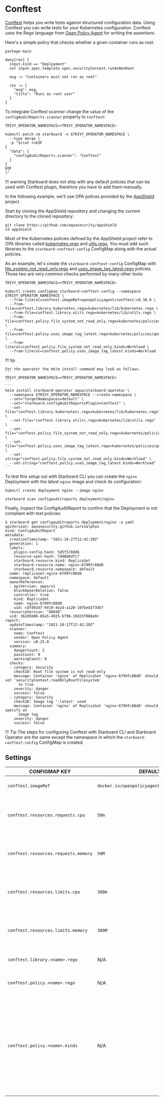# Conftest

[Conftest] helps you write tests against structured configuration data. Using Conftest you can write tests for your
Kubernetes configuration. Conftest uses the Rego language from [Open Policy Agent] for writing the assertions.

Here's a simple policy that checks whether a given container runs as root:

```opa
package main

deny[res] {
  input.kind == "Deployment"
  not input.spec.template.spec.securityContext.runAsNonRoot

  msg := "Containers must not run as root"
  
  res := {
    "msg": msg,
    "title": "Runs as root user"
  }
}
```

To integrate Conftest scanner change the value of the `configAuditReports.scanner` property to `Conftest`:

```
TRIVY_OPERATOR_NAMESPACE=<TRIVY_OPERATOR_NAMESPACE>
```
```
kubectl patch cm starboard -n $TRIVY_OPERATOR_NAMESPACE \
  --type merge \
  -p "$(cat <<EOF
{
  "data": {
    "configAuditReports.scanner": "Conftest"
  }
}
EOF
)"
```

!!! warning
    Starboard does not ship with any default policies that can be used with Conftest plugin, therefore you have to add
    them manually.

In the following example, we'll use OPA polices provided by the [AppShield] project.

Start by cloning the AppShield repository and changing the current directory to the cloned repository:

```
git clone https://github.com/aquasecurity/appshield
cd appshield
```

Most of the Kubernetes policies defined by the AppShield project refer to OPA libraries called [kubernetes.rego]
and [utils.rego]. You must add such libraries to the `starboard-conftest-config` ConfigMap along with the actual
policies.

As an example, let's create the `starboard-conftest-config` ConfigMap with [file_system_not_read_only.rego] and
[uses_image_tag_latest.rego] policies. Those two are very common checks performed by many other tools:

```
TRIVY_OPERATOR_NAMESPACE=<TRIVY_OPERATOR_NAMESPACE>
```
```
kubectl create configmap starboard-conftest-config --namespace $TRIVY_OPERATOR_NAMESPACE \
  --from-literal=conftest.imageRef=openpolicyagent/conftest:v0.30.0 \
  --from-file=conftest.library.kubernetes.rego=kubernetes/lib/kubernetes.rego \
  --from-file=conftest.library.utils.rego=kubernetes/lib/utils.rego \
  --from-file=conftest.policy.file_system_not_read_only.rego=kubernetes/policies/general/file_system_not_read_only.rego \
  --from-file=conftest.policy.uses_image_tag_latest.rego=kubernetes/policies/general/uses_image_tag_latest.rego \
  --from-literal=conftest.policy.file_system_not_read_only.kinds=Workload \
  --from-literal=conftest.policy.uses_image_tag_latest.kinds=Workload
```

!!! tip

    For the operator the Helm install command may look as follows.
    ```
    TRIVY_OPERATOR_NAMESPACE=<TRIVY_OPERATOR_NAMESPACE>
    ```
    ```
    helm install starboard-operator aqua/starboard-operator \
      --namespace $TRIVY_OPERATOR_NAMESPACE --create-namespace \
      --set="targetNamespaces=default" \
      --set="starboard.configAuditReportsPlugin=Conftest" \
      --set-file="conftest.library.kubernetes\.rego=kubernetes/lib/kubernetes.rego" \
      --set-file="conftest.library.utils\.rego=kubernetes/lib/utils.rego" \
      --set-file="conftest.policy.file_system_not_read_only.rego=kubernetes/policies/general/file_system_not_read_only.rego" \
      --set-file="conftest.policy.uses_image_tag_latest.rego=kubernetes/policies/general/uses_image_tag_latest.rego" \
      --set-string="conftest.policy.file_system_not_read_only.kinds=Workload" \
      --set-string="conftest.policy.uses_image_tag_latest.kinds=Workload"
    ```

To test this setup out with Starboard CLI you can create the `nginx` Deployment with the latest `nginx` image and check
its configuration:

```
kubectl create deployment nginx --image nginx
```

```
starboard scan configauditreports deployment/nginx
```

Finally, inspect the ConfigAuditReport to confirm that the Deployment is not compliant with test policies:

```console
$ starboard get configauditreports deployment/nginx -o yaml
apiVersion: aquasecurity.github.io/v1alpha1
kind: ConfigAuditReport
metadata:
  creationTimestamp: "2021-10-27T12:42:20Z"
  generation: 1
  labels:
    plugin-config-hash: 5d5f578dd6
    resource-spec-hash: 7d48b6dfcf
    starboard.resource.kind: ReplicaSet
    starboard.resource.name: nginx-6799fc88d8
    starboard.resource.namespace: default
  name: replicaset-nginx-6799fc88d8
  namespace: default
  ownerReferences:
  - apiVersion: apps/v1
    blockOwnerDeletion: false
    controller: true
    kind: ReplicaSet
    name: nginx-6799fc88d8
    uid: cdfd93d7-9419-4e2d-a120-107bed2f3d57
  resourceVersion: "88048"
  uid: 362d5b06-65a5-4925-bf96-19d23f088e0c
report:
  updateTimestamp: "2021-10-27T12:42:20Z"
  scanner:
    name: Conftest
    vendor: Open Policy Agent
    version: v0.25.0
  summary:
    dangerCount: 2
    passCount: 0
    warningCount: 0
  checks:
  - category: Security
    checkID: Root file system is not read-only
    message: Container 'nginx' of ReplicaSet 'nginx-6799fc88d8' should set 'securityContext.readOnlyRootFilesystem'
      to true
    severity: danger
    success: false
  - category: Security
    checkID: Image tag ':latest' used
    message: Container 'nginx' of ReplicaSet 'nginx-6799fc88d8' should specify an
      image tag
    severity: danger
    success: false
```

!!! Tip
    The steps for configuring Conftest with Starboard CLI and Starboard Operator are the same except the namespace
    in which the `starboard-conftest-config` ConfigMap is created.

## Settings

| CONFIGMAP KEY                        | DEFAULT                                      | DESCRIPTION                                                                                                                                                                               |
|--------------------------------------|----------------------------------------------|-------------------------------------------------------------------------------------------------------------------------------------------------------------------------------------------|
| `conftest.imageRef`                  | `docker.io/openpolicyagent/conftest:v0.30.0` | Conftest image reference                                                                                                                                                                  |
| `conftest.resources.requests.cpu`    | `50m`                                        | The minimum amount of CPU required to run Conftest scanner pod.                                                                                                                           |
| `conftest.resources.requests.memory` | `50M`                                        | The minimum amount of memory required to run Conftest scanner pod.                                                                                                                        |
| `conftest.resources.limits.cpu`      | `300m`                                       | The maximum amount of CPU allowed to run Conftest scanner pod.                                                                                                                            |
| `conftest.resources.limits.memory`   | `300M`                                       | The maximum amount of memory allowed to run Conftest scanner pod.                                                                                                                         |
| `conftest.library.<name>.rego`       | N/A                                          | Rego library with helper functions                                                                                                                                                        |
| `conftest.policy.<name>.rego`        | N/A                                          | Rego policy with the specified name                                                                                                                                                       |
| `conftest.policy.<name>.kinds`       | N/A                                          | A comma-separated list of Kubernetes kinds applicable to the policy with a given name. You can use `Workload` or `*` as special kinds to represent any Kubernetes workload or any object. |

[Open Policy Agent]: https://www.openpolicyagent.org
[Conftest]: https://github.com/open-policy-agent/conftest
[AppShield]: https://github.com/aquasecurity/appshield
[kubernetes.rego]: https://raw.githubusercontent.com/aquasecurity/appshield/master/kubernetes/lib/kubernetes.rego
[utils.rego]: https://raw.githubusercontent.com/aquasecurity/appshield/master/kubernetes/lib/utils.rego
[file_system_not_read_only.rego]: https://raw.githubusercontent.com/aquasecurity/appshield/master/kubernetes/policies/general/file_system_not_read_only.rego
[uses_image_tag_latest.rego]: https://raw.githubusercontent.com/aquasecurity/appshield/master/kubernetes/policies/general/uses_image_tag_latest.rego